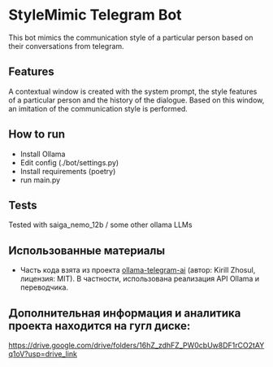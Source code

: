 # StyleMimic Telegram Bot

This bot mimics the communication style of a particular person based on their conversations from telegram.

## Features

A contextual window is created with the system prompt, the style features of a particular person and the history of the dialogue. Based on this window, an imitation of the communication style is performed.

## How to run
- Install Ollama
- Edit config (./bot/settings.py)
- Install requirements (poetry)
- run main.py


## Tests
Tested with saiga_nemo_12b / some other ollama LLMs

## Использованные материалы
- Часть кода взята из проекта [ollama-telegram-ai](https://github.com/kirillzhosul/ollama-telegram-ai) (автор: Kirill Zhosul, лицензия: MIT). 
  В частности, использована реализация API Ollama и переводчика.
## Дополнительная информация и аналитика проекта находится на гугл диске:
https://drive.google.com/drive/folders/16hZ_zdhFZ_PW0cbUw8DF1rCO2tAYq1oV?usp=drive_link
